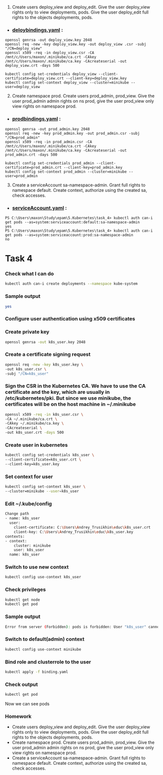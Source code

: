 1. Create users deploy_view and deploy_edit. Give the user deploy_view rights only to view deployments, pods. Give the user deploy_edit full rights to the objects deployments, pods.
* ### [deloybindings.yaml](https://github.com/maxonchikbk/epam/blob/main/5.Kubernetes/task_4/deloybindings.yaml) :
```
openssl genrsa -out deploy_view.key 2048
openssl req -new -key deploy_view.key -out deploy_view .csr -subj "/CN=deploy_view"
openssl x509 -req -in deploy_view.csr -CA /mnt/c/Users/maxon/.minikube/ca.crt -CAkey /mnt/c/Users/maxon/.minikube/ca.key -CAcreateserial -out deploy_view.crt -days 500

kubectl config set-credentials deploy_view --client-certificate=deploy_view.crt --client-key=deploy_view.key
kubectl config set-context deploy_view --cluster=minikube --user=deploy_view
```
2. Create namespace prod. Create users prod_admin, prod_view. Give the user prod_admin admin rights on ns prod, give the user prod_view only view rights on namespace prod.
* ### [prodbindings.yaml](https://github.com/maxonchikbk/epam/blob/main/5.Kubernetes/task_4/prodbindings.yaml) :
```
openssl genrsa -out prod_admin.key 2048
openssl req -new -key prod_admin.key -out prod_admin.csr -subj "/CN=prod_admin"
openssl x509 -req -in prod_admin.csr -CA /mnt/c/Users/maxon/.minikube/ca.crt -CAkey /mnt/c/Users/maxon/.minikube/ca.key -CAcreateserial -out prod_admin.crt -days 500

kubectl config set-credentials prod_admin --client-certificate=prod_admin.crt --client-key=prod_admin.key
kubectl config set-context prod_admin --cluster=minikube --user=prod_admin
```
3. Create a serviceAccount sa-namespace-admin. Grant full rights to namespace default. Create context, authorize using the created sa, check accesses.
* ### [serviceAccount.yaml](https://github.com/maxonchikbk/epam/blob/main/5.Kubernetes/task_4/serviceAccount.yaml) :
```
PS C:\Users\maxon\Study\epam\5.Kubernetes\task_4> kubectl auth can-i get pods --as=system:serviceaccount:default:sa-namespace-admin
yes
PS C:\Users\maxon\Study\epam\5.Kubernetes\task_4> kubectl auth can-i get pods --as=system:serviceaccount:prod:sa-namespace-admin
no
```
# Task 4
### Check what I can do
```bash
kubectl auth can-i create deployments --namespace kube-system
```
### Sample output
```bash
yes
```
### Configure user authentication using x509 certificates
### Create private key
```bash
openssl genrsa -out k8s_user.key 2048
```
### Create a certificate signing request
```bash
openssl req -new -key k8s_user.key \
-out k8s_user.csr \
-subj "/CN=k8s_user"
```
### Sign the CSR in the Kubernetes CA. We have to use the CA certificate and the key, which are usually in /etc/kubernetes/pki. But since we use minikube, the certificates will be on the host machine in ~/.minikube
```bash
openssl x509 -req -in k8s_user.csr \
-CA ~/.minikube/ca.crt \
-CAkey ~/.minikube/ca.key \
-CAcreateserial \
-out k8s_user.crt -days 500
```
### Create user in kubernetes
```bash
kubectl config set-credentials k8s_user \
--client-certificate=k8s_user.crt \
--client-key=k8s_user.key
```
### Set context for user
```bash
kubectl config set-context k8s_user \
--cluster=minikube --user=k8s_user
```
### Edit ~/.kube/config
```bash
Change path
- name: k8s_user
  user:
    client-certificate: C:\Users\Andrey_Trusikhin\educ\k8s_user.crt
    client-key: C:\Users\Andrey_Trusikhin\educ\k8s_user.key
contexts:
- context:
    cluster: minikube
    user: k8s_user
  name: k8s_user
```
### Switch to use new context
```bash
kubectl config use-context k8s_user
```
### Check privileges
```bash
kubectl get node
kubectl get pod
```
### Sample output
```bash
Error from server (Forbidden): pods is forbidden: User "k8s_user" cannot list resource "pods" in API group "" in the namespace "default"
```
### Switch to default(admin) context
```bash
kubectl config use-context minikube
```
### Bind role and clusterrole to the user
```bash
kubectl apply -f binding.yaml
```
### Check output
```bash
kubectl get pod
```
Now we can see pods


### Homework
* Create users deploy_view and deploy_edit. Give the user deploy_view rights only to view deployments, pods. Give the user deploy_edit full rights to the objects deployments, pods.
* Create namespace prod. Create users prod_admin, prod_view. Give the user prod_admin admin rights on ns prod, give the user prod_view only view rights on namespace prod.
* Create a serviceAccount sa-namespace-admin. Grant full rights to namespace default. Create context, authorize using the created sa, check accesses.